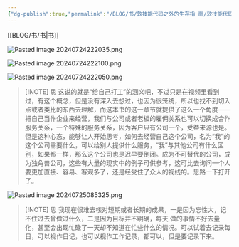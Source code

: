 ```yaml
---
{"dg-publish":true,"permalink":"/BLOG/书/软技能代码之外的生存指 南/软技能代码之外的生存指 南/"}
---
```


[[BLOG/书/书\|书]]

![Pasted image 20240724222035.png](/img/user/BLOG/%E4%B9%A6/%E8%BD%AF%E6%8A%80%E8%83%BD%E4%BB%A3%E7%A0%81%E4%B9%8B%E5%A4%96%E7%9A%84%E7%94%9F%E5%AD%98%E6%8C%87%20%E5%8D%97/Pasted%20image%2020240724222035.png)

![Pasted image 20240724222100.png](/img/user/BLOG/%E4%B9%A6/%E8%BD%AF%E6%8A%80%E8%83%BD%E4%BB%A3%E7%A0%81%E4%B9%8B%E5%A4%96%E7%9A%84%E7%94%9F%E5%AD%98%E6%8C%87%20%E5%8D%97/Pasted%20image%2020240724222100.png)

![Pasted image 20240724222050.png](/img/user/BLOG/%E4%B9%A6/%E8%BD%AF%E6%8A%80%E8%83%BD%E4%BB%A3%E7%A0%81%E4%B9%8B%E5%A4%96%E7%9A%84%E7%94%9F%E5%AD%98%E6%8C%87%20%E5%8D%97/Pasted%20image%2020240724222050.png)


> [!NOTE] 思
> 这说的就是“给自己打工”的涵义吧，不过只是在视频里看到过，有这个概念，但是没有深入去想过，也因为很笼统，所以也找不到切入点或者类比的东西去理解，而这本书的这一章节就提供了这么一个角度——把自己当作企业来经营，我们与公司或者老板的雇佣关系也可以切换成合作服务关系，一个特殊的服务关系，因为客户只有公司一个，受益来源也是。但是这种心态，能够让人开始思考，如何去经营自己这个公司，名为“我”的这个公司需要什么，可以给别人提供什么服务，“我”与其他公司有什么区别，如果都一样，那么这个公司也是迟早要倒闭。成为不可替代的公司，成为独角兽公司，这些有大量的现实中的例子可供参考，这可比去询问一个人要更加直接、容易、客观多了，还是经受住了众人的视线的。思路一下打开了。


![Pasted image 20240725085325.png](/img/user/BLOG/%E4%B9%A6/%E8%BD%AF%E6%8A%80%E8%83%BD%E4%BB%A3%E7%A0%81%E4%B9%8B%E5%A4%96%E7%9A%84%E7%94%9F%E5%AD%98%E6%8C%87%20%E5%8D%97/Pasted%20image%2020240725085325.png)


> [!NOTE] 思
> 我现在很难去核对短期或者长期的成果，一是因为忘性大，记不住过去曾做过什么，二是因为目标并不明确，每天 做的事情不好去量化，甚至会出现忙碌了一天却不知道在忙些什么的情况。可以试着去记录每日，可以视作日记，也可以视作工作记录，都可以，但是要记录下来。


